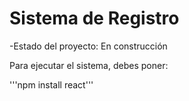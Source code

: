 <h1> Sistema de Registro</h1>

-Estado del proyecto: En construcción

Para ejecutar el sistema, debes poner:

'''npm install react'''
